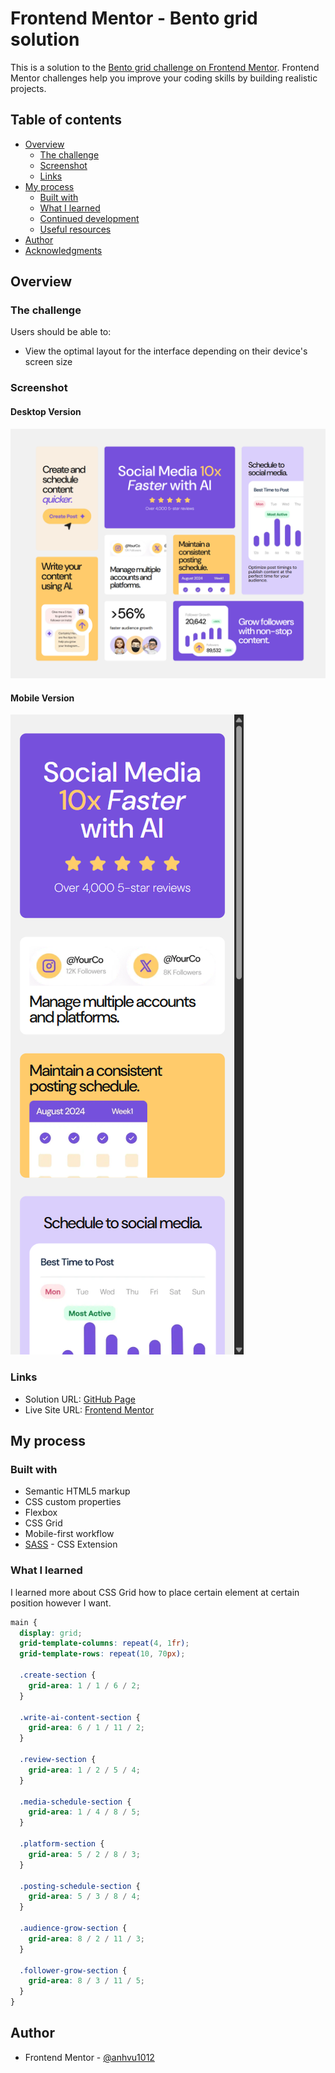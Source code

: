 # Frontend Mentor - Bento grid solution

This is a solution to the [Bento grid challenge on Frontend Mentor](https://www.frontendmentor.io/challenges/bento-grid-RMydElrlOj). Frontend Mentor challenges help you improve your coding skills by building realistic projects.

## Table of contents

- [Overview](#overview)
  - [The challenge](#the-challenge)
  - [Screenshot](#screenshot)
  - [Links](#links)
- [My process](#my-process)
  - [Built with](#built-with)
  - [What I learned](#what-i-learned)
  - [Continued development](#continued-development)
  - [Useful resources](#useful-resources)
- [Author](#author)
- [Acknowledgments](#acknowledgments)

## Overview

### The challenge

Users should be able to:

- View the optimal layout for the interface depending on their device's screen size

### Screenshot

#### Desktop Version

![](solutions/desktop_ver.png)

#### Mobile Version

![](solutions/mobile_sneakpeak.png)

### Links

- Solution URL: [GitHub Page](https://anhvu1012.github.io/Bento-Grid/)
- Live Site URL: [Frontend Mentor](https://www.frontendmentor.io/solutions/bento-grid-using-sass-R4unM6l3I1)

## My process

### Built with

- Semantic HTML5 markup
- CSS custom properties
- Flexbox
- CSS Grid
- Mobile-first workflow
- [SASS](https://sass-lang.com/) - CSS Extension

### What I learned

I learned more about CSS Grid how to place certain element at certain position however I want.

```scss
main {
  display: grid;
  grid-template-columns: repeat(4, 1fr);
  grid-template-rows: repeat(10, 70px);

  .create-section {
    grid-area: 1 / 1 / 6 / 2;
  }

  .write-ai-content-section {
    grid-area: 6 / 1 / 11 / 2;
  }

  .review-section {
    grid-area: 1 / 2 / 5 / 4;
  }

  .media-schedule-section {
    grid-area: 1 / 4 / 8 / 5;
  }

  .platform-section {
    grid-area: 5 / 2 / 8 / 3;
  }

  .posting-schedule-section {
    grid-area: 5 / 3 / 8 / 4;
  }

  .audience-grow-section {
    grid-area: 8 / 2 / 11 / 3;
  }

  .follower-grow-section {
    grid-area: 8 / 3 / 11 / 5;
  }
}
```

## Author

- Frontend Mentor - [@anhvu1012](https://www.frontendmentor.io/profile/anhvu1012)
